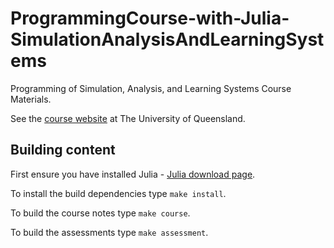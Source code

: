 # ProgrammingCourse-with-Julia-SimulationAnalysisAndLearningSystems
Programming of Simulation, Analysis, and Learning Systems Course Materials. 

See the [course website](https://courses.smp.uq.edu.au/MATH2504/) at The University of Queensland. 

## Building content

First ensure you have installed Julia - [Julia download page](https://www.julialang.org/downloads).

To install the build dependencies type `make install`.

To build the course notes type `make course`.

To build the assessments type `make assessment`.